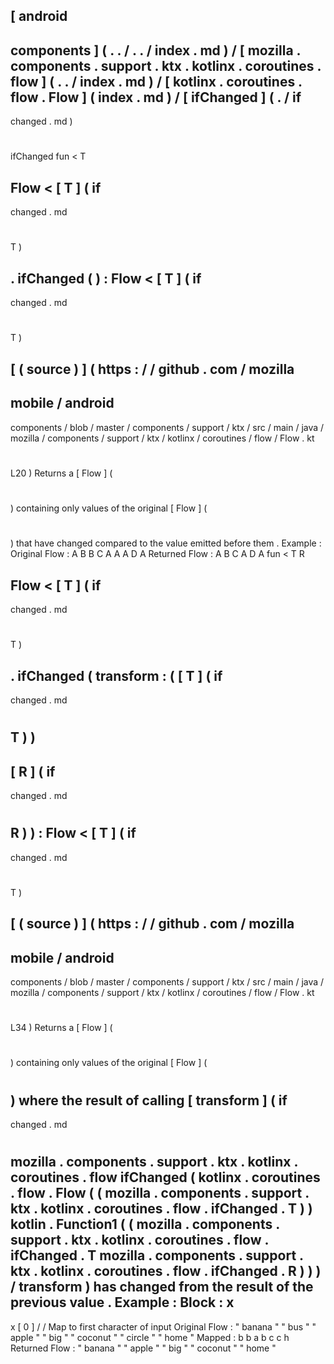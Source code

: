 [
android
-
components
]
(
.
.
/
.
.
/
index
.
md
)
/
[
mozilla
.
components
.
support
.
ktx
.
kotlinx
.
coroutines
.
flow
]
(
.
.
/
index
.
md
)
/
[
kotlinx
.
coroutines
.
flow
.
Flow
]
(
index
.
md
)
/
[
ifChanged
]
(
.
/
if
-
changed
.
md
)
#
ifChanged
fun
<
T
>
Flow
<
[
T
]
(
if
-
changed
.
md
#
T
)
>
.
ifChanged
(
)
:
Flow
<
[
T
]
(
if
-
changed
.
md
#
T
)
>
[
(
source
)
]
(
https
:
/
/
github
.
com
/
mozilla
-
mobile
/
android
-
components
/
blob
/
master
/
components
/
support
/
ktx
/
src
/
main
/
java
/
mozilla
/
components
/
support
/
ktx
/
kotlinx
/
coroutines
/
flow
/
Flow
.
kt
#
L20
)
Returns
a
[
Flow
]
(
#
)
containing
only
values
of
the
original
[
Flow
]
(
#
)
that
have
changed
compared
to
the
value
emitted
before
them
.
Example
:
Original
Flow
:
A
B
B
C
A
A
A
D
A
Returned
Flow
:
A
B
C
A
D
A
fun
<
T
R
>
Flow
<
[
T
]
(
if
-
changed
.
md
#
T
)
>
.
ifChanged
(
transform
:
(
[
T
]
(
if
-
changed
.
md
#
T
)
)
-
>
[
R
]
(
if
-
changed
.
md
#
R
)
)
:
Flow
<
[
T
]
(
if
-
changed
.
md
#
T
)
>
[
(
source
)
]
(
https
:
/
/
github
.
com
/
mozilla
-
mobile
/
android
-
components
/
blob
/
master
/
components
/
support
/
ktx
/
src
/
main
/
java
/
mozilla
/
components
/
support
/
ktx
/
kotlinx
/
coroutines
/
flow
/
Flow
.
kt
#
L34
)
Returns
a
[
Flow
]
(
#
)
containing
only
values
of
the
original
[
Flow
]
(
#
)
where
the
result
of
calling
[
transform
]
(
if
-
changed
.
md
#
mozilla
.
components
.
support
.
ktx
.
kotlinx
.
coroutines
.
flow
ifChanged
(
kotlinx
.
coroutines
.
flow
.
Flow
(
(
mozilla
.
components
.
support
.
ktx
.
kotlinx
.
coroutines
.
flow
.
ifChanged
.
T
)
)
kotlin
.
Function1
(
(
mozilla
.
components
.
support
.
ktx
.
kotlinx
.
coroutines
.
flow
.
ifChanged
.
T
mozilla
.
components
.
support
.
ktx
.
kotlinx
.
coroutines
.
flow
.
ifChanged
.
R
)
)
)
/
transform
)
has
changed
from
the
result
of
the
previous
value
.
Example
:
Block
:
x
-
>
x
[
0
]
/
/
Map
to
first
character
of
input
Original
Flow
:
"
banana
"
"
bus
"
"
apple
"
"
big
"
"
coconut
"
"
circle
"
"
home
"
Mapped
:
b
b
a
b
c
c
h
Returned
Flow
:
"
banana
"
"
apple
"
"
big
"
"
coconut
"
"
home
"

